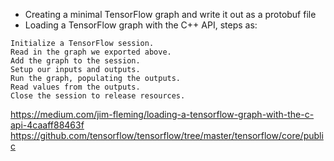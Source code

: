 - Creating a minimal TensorFlow graph and write it out as a protobuf file
-  Loading a TensorFlow graph with the C++ API, steps as:
```
Initialize a TensorFlow session.
Read in the graph we exported above.
Add the graph to the session.
Setup our inputs and outputs.
Run the graph, populating the outputs.
Read values from the outputs.
Close the session to release resources.
 ```


>
 https://medium.com/jim-fleming/loading-a-tensorflow-graph-with-the-c-api-4caaff88463f
 https://github.com/tensorflow/tensorflow/tree/master/tensorflow/core/public